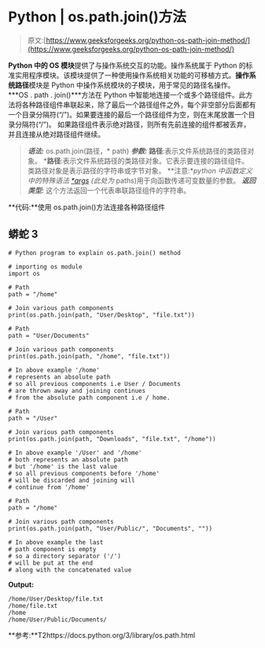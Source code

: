 # Python | os.path.join()方法

> 原文:[https://www.geeksforgeeks.org/python-os-path-join-method/](https://www.geeksforgeeks.org/python-os-path-join-method/)

**Python 中的 OS 模块**提供了与操作系统交互的功能。操作系统属于 Python 的标准实用程序模块。该模块提供了一种使用操作系统相关功能的可移植方式。**操作系统路径**模块是 Python 中操作系统模块的子模块，用于常见的路径名操作。
***OS . path . join()***方法在 Python 中智能地连接一个或多个路径组件。此方法将各种路径组件串联起来，除了最后一个路径组件之外，每个非空部分后面都有一个目录分隔符(“/”)。如果要连接的最后一个路径组件为空，则在末尾放置一个目录分隔符(“/”)。
如果路径组件表示绝对路径，则所有先前连接的组件都被丢弃，并且连接从绝对路径组件继续。

> ***语法:*** os.path.join(路径，* path)
> ***参数:***
> **路径**:表示文件系统路径的类路径对象。
> ***路径**:表示文件系统路径的类路径对象。它表示要连接的路径组件。
> 类路径对象是表示路径的字符串或字节对象。
> **注意:**python 中函数定义中的特殊语法 [*args](https://www.geeksforgeeks.org/args-kwargs-python/) (此处为* paths)用于向函数传递可变数量的参数。
> ***返回类型:*** 这个方法返回一个代表串联路径组件的字符串。

**代码:**使用 os.path.join()方法连接各种路径组件

## 蟒蛇 3

```
# Python program to explain os.path.join() method

# importing os module
import os

# Path
path = "/home"

# Join various path components
print(os.path.join(path, "User/Desktop", "file.txt"))

# Path
path = "User/Documents"

# Join various path components
print(os.path.join(path, "/home", "file.txt"))

# In above example '/home'
# represents an absolute path
# so all previous components i.e User / Documents
# are thrown away and joining continues
# from the absolute path component i.e / home.

# Path
path = "/User"

# Join various path components
print(os.path.join(path, "Downloads", "file.txt", "/home"))

# In above example '/User' and '/home'
# both represents an absolute path
# but '/home' is the last value
# so all previous components before '/home'
# will be discarded and joining will
# continue from '/home'

# Path
path = "/home"

# Join various path components
print(os.path.join(path, "User/Public/", "Documents", ""))

# In above example the last
# path component is empty
# so a directory separator ('/')
# will be put at the end
# along with the concatenated value
```

**Output:** 

```
/home/User/Desktop/file.txt
/home/file.txt
/home
/home/User/Public/Documents/
```

**参考:**T2https://docs.python.org/3/library/os.path.html